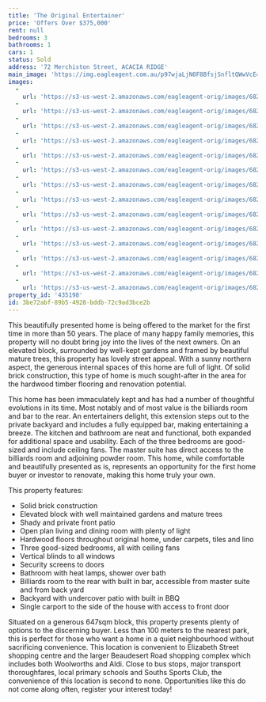 ```yaml
---
title: 'The Original Entertainer'
price: 'Offers Over $375,000'
rent: null
bedrooms: 3
bathrooms: 1
cars: 1
status: Sold
address: '72 Merchiston Street, ACACIA RIDGE'
main_image: 'https://img.eagleagent.com.au/p97wjaLjN0F8BfsjSnfltQWwVcE=/1280x854/smart/https://s3-us-west-2.amazonaws.com/eagleagent-orig/images/6821627/126821766-image-M.jpg'
images:
  -
    url: 'https://s3-us-west-2.amazonaws.com/eagleagent-orig/images/6821640/126821766-image-N.jpg'
  -
    url: 'https://s3-us-west-2.amazonaws.com/eagleagent-orig/images/6821639/126821766-image-L.jpg'
  -
    url: 'https://s3-us-west-2.amazonaws.com/eagleagent-orig/images/6821638/126821766-image-K.jpg'
  -
    url: 'https://s3-us-west-2.amazonaws.com/eagleagent-orig/images/6821637/126821766-image-J.jpg'
  -
    url: 'https://s3-us-west-2.amazonaws.com/eagleagent-orig/images/6821636/126821766-image-I.jpg'
  -
    url: 'https://s3-us-west-2.amazonaws.com/eagleagent-orig/images/6821635/126821766-image-H.jpg'
  -
    url: 'https://s3-us-west-2.amazonaws.com/eagleagent-orig/images/6821634/126821766-image-G.jpg'
  -
    url: 'https://s3-us-west-2.amazonaws.com/eagleagent-orig/images/6821633/126821766-image-F.jpg'
  -
    url: 'https://s3-us-west-2.amazonaws.com/eagleagent-orig/images/6821632/126821766-image-E.jpg'
  -
    url: 'https://s3-us-west-2.amazonaws.com/eagleagent-orig/images/6821631/126821766-image-D.jpg'
  -
    url: 'https://s3-us-west-2.amazonaws.com/eagleagent-orig/images/6821630/126821766-image-C.jpg'
  -
    url: 'https://s3-us-west-2.amazonaws.com/eagleagent-orig/images/6821629/126821766-image-B.jpg'
  -
    url: 'https://s3-us-west-2.amazonaws.com/eagleagent-orig/images/6821628/126821766-image-A.jpg'
  -
    url: 'https://s3-us-west-2.amazonaws.com/eagleagent-orig/images/6821627/126821766-image-M.jpg'
property_id: '435198'
id: 3be72abf-89b5-4928-bddb-72c9ad3bce2b
---
```

This beautifully presented home is being offered to the market for the first time in more than 50 years. The place of many happy family memories, this property will no doubt bring joy into the lives of the next owners. On an elevated block, surrounded by well-kept gardens and framed by beautiful mature trees, this property has lovely street appeal. With a sunny northern aspect, the generous internal spaces of this home are full of light. Of solid brick construction, this type of home is much sought-after in the area for the hardwood timber flooring and renovation potential.

This home has been immaculately kept and has had a number of thoughtful evolutions in its time. Most notably and of most value is the billiards room and bar to the rear. An entertainers delight, this extension steps out to the private backyard and includes a fully equipped bar, making entertaining a breeze. The kitchen and bathroom are neat and functional, both expanded for additional space and usability. Each of the three bedrooms are good-sized and include ceiling fans. The master suite has direct access to the billiards room and adjoining powder room. This home, while comfortable and beautifully presented as is, represents an opportunity for the first home buyer or investor to renovate, making this home truly your own.

This property features:

*  Solid brick construction
*  Elevated block with well maintained gardens and mature trees
*  Shady and private front patio
*  Open plan living and dining room with plenty of light
*  Hardwood floors throughout original home, under carpets, tiles and lino
*  Three good-sized bedrooms, all with ceiling fans
*  Vertical blinds to all windows
*  Security screens to doors
*  Bathroom with heat lamps, shower over bath
*  Billiards room to the rear with built in bar, accessible from master suite and from back yard
*  Backyard with undercover patio with built in BBQ
*  Single carport to the side of the house with access to front door

Situated on a generous 647sqm block, this property presents plenty of options to the discerning buyer. Less than 100 meters to the nearest park, this is perfect for those who want a home in a quiet neighbourhood without sacrificing convenience. This location is convenient to Elizabeth Street shopping centre and the larger Beaudesert Road shopping complex which includes both Woolworths and Aldi. Close to bus stops, major transport thoroughfares, local primary schools and Souths Sports Club, the convenience of this location is second to none. Opportunities like this do not come along often, register your interest today!
